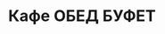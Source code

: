 ---
layout: lunch
title: "Кафе ОБЕД БУФЕТ"
description: "<b>Адрес:</b> проспект Жукова 44 (ТЦ Аутлето), второй этаж <br> <b>Режим работы:</b> ежедневно с 10.00 до 18.00<br> <a href='/menu/Меню 22.11.18.docx' download class='text-small-center'>Меню на 22 ноября</a>  <br> <hr> Закажите свой обед с доставкой в офис или на дом!"
subdescription1: "Читайте [условия доставки](/delivery/ 'Условия доставки | ХаусФреш')"
metadescription: "Кафе ОБЕД БУФЕТ на Жукова: адрес, режим работы. Заказать Горячий Комплексный Обед в Офис. Самое вкусное обеденное меню. Доступные цены, Скидки. Организация Корпоративного Питания. Доставка обедов в офис и на дом"
metakeywords: "Кафе ОБЕД БУФЕТ на Жукова: адрес, режим работы. Заказ домашних комплексных обедов: Салаты, Супы, Вторые блюда, Гарниры, Хлеб, Выпечка, Напитки. Корпоративное питание. Доставка обедов в офис Минск"
sitetitle: "Кафе ОБЕД БУФЕТ ☕ (Комплексные Обеды) | Доставка в Офис"
weekMenu:
- weekDay: Открыт приём заказов на Понедельник
  day: 19 ноября
  validFromOrderDate: "2018-11-16 11:00:00"
  validToOrderDate: "2018-11-19 10:59:59"
  courses:
  - title: Салаты
    items:
    - title: Салат из белокочанной капусты со свеклой и морковью
      id: 1101	
      ingredients: капуста, свекла, морковь, заправка
      weight: 150
      price: 1.50
    - title: Салат–коктейль «Мимоза» 
      id: 1102
      ingredients: консерва рыбная, сыр, яйцо, майонез
      weight: 150
      price: 3.15
    - title: Салат из птицы с грибами
      id: 1103
      ingredients: птица отварная, овощи отварные, грибы, майонез
      weight: 150
      price: 2.65
  - title: Супы
    items:  
    - title: Щи из свежей капусты с картофелем
      id: 1201
      ingredients: 
      weight: 250/20
      price: 1.95
    - title: Суп-крем морковный
      id: 1202
      ingredients: 
      weight: 250
      price: 2.45
  - title: Вторые блюда
    items:
    - title: Биточки рыбные
      id: 1301
      ingredients: рыба, специи
      weight: 125
      price: 2.95
    - title: Рулетики из свинины с огурцом
      id: 1302
      ingredients: свинина, огурец маринованный, морковь, сыр, специи
      weight: 170
      price: 4.70
    - title: Птица запеченная с помидорами
      id: 1303
      ingredients: птица, помидор, сыр, специи
      weight: 100
      price: 3.45
    - title: Оладьи из печени
      id: 1304
      ingredients: печень, яйцо, лук, специи
      weight: 105
      price: 3.70
  - title: Гарниры
    items:
    - title: Картофельное пюре
      id: 1401
      ingredients: 
      weight: 150
      price: 1.50
    - title: Каша рассыпчатая рисовая
      id: 1402
      ingredients: 
      weight: 150
      price: 1.20
- weekDay: Открыт приём заказов на Вторник
  day: 20 ноября 
  validFromOrderDate: "2018-11-19 11:00:00"
  validToOrderDate: "2018-11-20 10:59:59"
  courses:
  - title: Салаты
    items:
    - title: Салат с крабовыми палочками и кукурузой
      id: 2101
      ingredients: крабовые палочки, рис отварной, овощи маринованные, майонез
      weight: 150
      price: 2.45
    - title: Салат «Лесная Иллюзия» 
      id: 2102
      ingredients: грибы маринованные, ветчина, овощи отварные, овощи маринованные, яйцо, майонез
      weight: 150
      price: 2.95
    - title: Салат «Цезарь с птицей»
      id: 2103
      ingredients: птица, овощи свежие, сыр, майонез
      weight: 200
      price: 3.45
  - title: Супы
    items:  
    - title: Борщ «Хатнi» с пампушками
      id: 2201
      ingredients: 
      weight: 250/50/30
      price: 2.15
    - title: Суп-пюре из разных овощей с сухариками
      id: 2202
      ingredients: 
      weight: 250/10
      price: 2.40
  - title: Вторые блюда
    items:
    - title: Рыба жареная с перцем
      id: 2301
      ingredients: филе хека, овощи, специи
      weight: 160
      price: 4.50
    - title: Свинина, запеченная с сыром
      id: 2302
      ingredients: свинина, сыр, специи
      weight: 100
      price: 3.70
    - title: Котлеты из птицы
      id: 2303
      ingredients: филе цыпленка,  специи
      weight: 120
      price: 4.00
    - title: Зразы картофельные с грибами
      id: 2304
      ingredients: картофель, шампиньоны, яйцо, лук, специи, сметана
      weight: 200/15
      price: 3.00
  - title: Гарниры
    items:
    - title: Картофель отварной
      id: 2401
      ingredients: 
      weight: 150
      price: 1.20
    - title: Овощи запеченные «Калейдоскоп»
      id: 2402
      ingredients: 
      weight: 150
      price: 1.55
- weekDay: Открыт приём заказов на Среду
  day: 21 ноября
  validFromOrderDate: "2018-11-20 11:00:00"
  validToOrderDate: "2018-11-21 10:59:59"
  courses:
  - title: Салаты
    items:
    - title: Салат из свежих помидоров и огурцов
      id: 3101
      ingredients: овощи свежие, заправка
      weight: 150
      price: 2.20
    - title: Салат «Мясной с фасолью»
      id: 3102
      ingredients: говядина отварная, овощи маринованные, фасоль, картофель отварной, майонез
      weight: 150
      price: 2.65
    - title: Салат «Хрустящий»
      id: 3103
      ingredients: капуста пекинская, ветчина, сухарики, заправка
      weight: 150
      price: 2.45
  - title: Супы
    items:  
    - title: Суп гороховый с беконом
      id: 3201
      ingredients: 
      weight: 250
      price: 2.45
    - title: Крем-суп Пикантный
      id: 3202
      ingredients: 
      weight: 250
      price: 2.45
  - title: Вторые блюда
    items:
    - title: Поджарка из свинины
      id: 3301
      ingredients: свинина, специи
      weight: 100
      price: 3.40
    - title: Птица в сырно-шпинатной шапочке
      id: 3302
      ingredients: птица, яйцо, сыр, шпинат, специи
      weight: 160
      price: 4.60
    - title: Биточки особые
      id: 3303
      ingredients: свинина, говядина, специи
      weight: 100
      price: 3.50
    - title: Рыба, запеченная по-русски
      id: 3304
      ingredients: картофель, филе хека, лук, специи, соус
      weight: 300
      price: 4.70
  - title: Гарниры
    items:
    - title: Каша гречневая рассыпчатая
      id: 3401
      ingredients: 
      weight: 150
      price: 1.20
    - title: Картофель жаренный
      id: 3402
      ingredients: 
      weight: 150
      price: 1.90
- weekDay: Открыт приём заказов на Четверг
  day: 22 ноября
  validFromOrderDate: "2018-11-21 11:00:00"
  validToOrderDate: "2018-11-22 10:59:59"
  courses:
  - title: Салаты
    items:
    - title: Винегрет овощной
      id: 4101
      ingredients: овощи отварные, овощи маринованные, заправка
      weight: 150
      price: 1.70
    - title: Салат-коктейль с птицей «Нежный»
      id: 4102
      ingredients: птица отварная, овощи, яйцо, заправка
      weight: 150
      price: 2.65
    - title: Салат «Славянский»
      id: 4103
      ingredients: ветчина, грибы, овощи отварные, яйцо, майонез
      weight: 150
      price: 2.45
  - title: Супы
    items:  
    - title: Рассольник Ленинградский
      id: 4201
      ingredients: 
      weight: 250/20
      price: 2.15
    - title: Суп-пюре из свежих грибов
      id: 4202
      ingredients: 
      weight: 250
      price: 2.45
  - title: Вторые блюда
    items:
    - title: Рыба по гречески  
      id: 4301
      ingredients: рыба, овощи, сыр, специи
      weight: 150
      price: 4.20
    - title: Котлеты из птицы с перцем
      id: 4302
      ingredients: филе цыпленка, перец свежий, специи
      weight: 120
      price: 4.00
    - title: Гуляш из свинины
      id: 4303
      ingredients: свинина, специи
      weight: 75/75
      price: 3.30
    - title: Паста Карбонара
      id: 4304
      ingredients: паста, птица, сыр, специи, соус
      weight: 300
      price: 5.00
  - title: Гарниры
    items:
    - title: Каша рассыпчатая рисовая
      id: 4401
      ingredients: 
      weight: 150
      price: 1.20
    - title: Рагу овощное
      id: 4402
      ingredients:
      weight: 200
      price: 1.35
- weekDay: Открыт приём заказов на Пятницу
  day: 16 ноября
  validFromOrderDate: "2018-11-15 11:00:00"
  validToOrderDate: "2018-11-16 10:59:59"
  courses:
  - title: Салаты
    items:
    - title: Салат «Мясной»
      id: 5101
      ingredients: говядина отварная, овощи, майонез
      weight: 150
      price: 2.45
    - title: Салат из птицы с семенами подсолнуха 
      id: 5102
      ingredients: филе цыпленка отварное, огурец свежий, капуста пекинская, перец свежий, семена подсолнуха, заправка
      weight: 170
      price: 3.95
    - title: Салат «Цезарь с птицей»
      id: 5103
      ingredients: птица, овощи свежие, сыр, майонез
      weight: 200
      price: 3.45
  - title: Супы
    items:  
    - title: Рассольник Ленинградский
      id: 5201
      ingredients: 
      weight: 250/20
      price: 2.15
    - title: Суп-пюре из разных овощей с сухариками
      id: 5202
      ingredients: 
      weight: 250/10
      price: 2.40
  - title: Вторые блюда
    items:
    - title: Соте из птицы с овощами    
      id: 5301
      ingredients: филе птицы, овощи, специи
      weight: 170
      price: 4.20
    - title: Бифштекс «Смак»
      id: 5302
      ingredients: птица, специи
      weight: 95
      price: 3.20
    - title: Рыба жареная с перцем
      id: 5303
      ingredients: филе хека, овощи, специи
      weight: 160
      price: 4.50
    - title: Мачанка с грибами
      id: 5304
      ingredients: грибы, блинчики, соус, специи
      weight: 250
      price: 4.00
  - title: Гарниры
    items:
    - title: Картофель жареный
      id: 5401
      ingredients: 
      weight: 150
      price: 1.65
    - title: Каша рассыпчатая рисовая
      id: 5402
      ingredients: 
      weight: 150
      price: 0.85
sharedCourses:
- title: Хлеб
  items:
  - title: Хлеб белый
    id: 1
    ingredients: 
    weight: 40
    price: 0.20
  - title: Хлеб тёмный
    id: 2    
    ingredients: 
    weight: 40
    price: 0.20
  - title: Хлеб белый (2 порции)
    id: 3
    ingredients: 
    weight: 80
    price: 0.40
  - title: Хлеб тёмный (2 порции)
    id: 4    
    ingredients: 
    weight: 80
    price: 0.40
- title: Соусы
  items:
  - title: Сметана
    id: 5
    ingredients: 
    weight: 50
    price: 0.50
  - title: Кетчуп томатный
    id: 6    
    ingredients: 
    weight: 50
    price: 0.50
  - title: Майонез
    id: 7
    ingredients: 
    weight: 50
    price: 0.50
- title: Выпечка
  items:
  - title: Торт «Ореховый Сара Бернар»
    id: 8  
    ingredients: 
    weight: 100
    price: 2.00
  - title: Торт «Шоколоадный Брауни»
    id: 9    
    ingredients: 
    weight: 83
    price: 2.00
  - title: Сметанник
    id: 10    
    ingredients: 
    weight: 75
    price: 0.85
  - title: Булочка чайная с творогом
    id: 11    
    ingredients: 
    weight: 50
    price: 0.65
  - title: Маффин в ассортименте
    id: 12    
    ingredients: 
    weight: 115
    price: 1.50
  - title: Круассан с шоколадом
    id: 13    
    ingredients: 
    weight: 50
    price: 1.10
  - title: Круассан со сгущёнкой
    id: 14    
    ingredients: 
    weight: 50
    price: 1.10
  - title: Слойка с вишней
    id: 15    
    ingredients: 
    weight: 75
    price: 1.10
  - title: Слойка со сгущёнкой
    id: 16    
    ingredients: 
    weight: 75
    price: 1.10
  - title: Слойка с сыром
    id: 17    
    ingredients: 
    weight: 75
    price: 1.10
- title: Напитки
  items:
  - title: Холодный чай Фьюз Ти
    id: 18
    ingredients: 
    weight: 500
    price: 2.50
  - title: Напиток Кока-Кола
    id: 19
    ingredients: 
    weight: 500
    price: 2.00
  - title: Напиток Спрайт
    id: 20
    ingredients: 
    weight: 500
    price: 2.00
  - title: Напиток Фанта Апельсин
    id: 21
    ingredients: 
    weight: 500
    price: 2.00
  - title: Питьевая вода Бонаква
    id: 22
    ingredients: 
    weight: 500
    price: 1.50
---